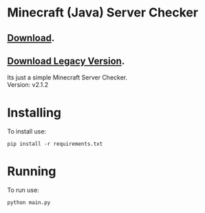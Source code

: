 # Minecraft (Java) Server Checker
## [Download](https://github.com/OhRetro/Minecraft-Server-Checker/archive/refs/heads/stable-stage.zip).
## [Download Legacy Version](https://github.com/OhRetro/Minecraft-Server-Checker/releases/tag/Legacy).

Its just a simple Minecraft Server Checker. <br/>
Version: v2.1.2

# Installing

To install use:
```
pip install -r requirements.txt
```

# Running
To run use:
```
python main.py
```